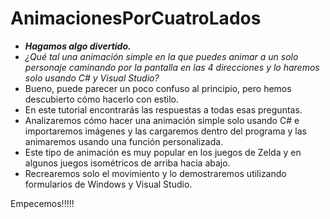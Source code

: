 # AnimacionesPorCuatroLados

- **_Hagamos algo divertido._**
- _¿Qué tal una animación simple en la que puedes animar a un solo personaje caminando por la pantalla en las 4 direcciones y lo haremos solo usando C# y Visual Studio?_
- Bueno, puede parecer un poco confuso al principio, pero hemos descubierto cómo hacerlo con estilo.
- En este tutorial encontrarás las respuestas a todas esas preguntas.
- Analizaremos cómo hacer una animación simple solo usando C# e importaremos imágenes y las cargaremos dentro del programa y las animaremos usando una función personalizada.
- Este tipo de animación es muy popular en los juegos de Zelda y en algunos juegos isométricos de arriba hacia abajo.
- Recrearemos solo el movimiento y lo demostraremos utilizando formularios de Windows y Visual Studio.

Empecemos!!!!!
